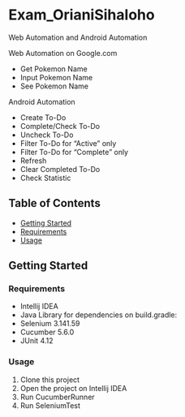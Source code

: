 # Exam_OrianiSihaloho
Web Automation and Android Automation

Web Automation on Google.com
* Get Pokemon Name
* Input Pokemon Name
* See Pokemon Name

Android Automation
* Create To-Do
* Complete/Check To-Do
* Uncheck To-Do
* Filter To-Do for “Active” only
* Filter To-Do for “Complete” only
* Refresh
* Clear Completed To-Do
* Check Statistic

## Table of Contents
* [Getting Started](#getting-started)
* [Requirements](#requirements)
* [Usage](#usage)

## Getting Started
### Requirements
* Intellij IDEA
* Java
Library for dependencies on build.gradle:
* Selenium 3.141.59
* Cucumber 5.6.0
* JUnit 4.12

### Usage
1. Clone this project
2. Open the project on Intellij IDEA
3. Run CucumberRunner
4. Run SeleniumTest
